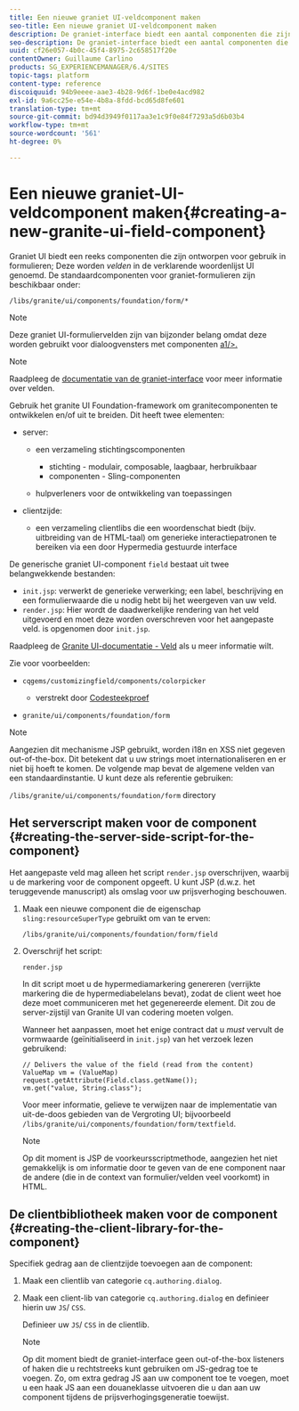 ```yaml
---
title: Een nieuwe graniet UI-veldcomponent maken
seo-title: Een nieuwe graniet UI-veldcomponent maken
description: De graniet-interface biedt een aantal componenten die zijn ontworpen voor gebruik in formulieren, velden genaamd
seo-description: De graniet-interface biedt een aantal componenten die zijn ontworpen voor gebruik in formulieren, velden genaamd
uuid: cf26e057-4b0c-45f4-8975-2c658517f20e
contentOwner: Guillaume Carlino
products: SG_EXPERIENCEMANAGER/6.4/SITES
topic-tags: platform
content-type: reference
discoiquuid: 94b9eeee-aae3-4b28-9d6f-1be0e4acd982
exl-id: 9a6cc25e-e54e-4b8a-8fdd-bcd65d8fe601
translation-type: tm+mt
source-git-commit: bd94d3949f0117aa3e1c9f0e84f7293a5d6b03b4
workflow-type: tm+mt
source-wordcount: '561'
ht-degree: 0%

---
```


# Een nieuwe graniet-UI-veldcomponent maken{#creating-a-new-granite-ui-field-component}

Graniet UI biedt een reeks componenten die zijn ontworpen voor gebruik in formulieren; Deze worden *velden* in de verklarende woordenlijst UI genoemd. De standaardcomponenten voor graniet-formulieren zijn beschikbaar onder:

`/libs/granite/ui/components/foundation/form/*`

>[!NOTE]
>
>Deze graniet UI-formuliervelden zijn van bijzonder belang omdat deze worden gebruikt voor dialoogvensters met componenten [a1/>.](/help/sites-developing/developing-components.md)

>[!NOTE]
>
>Raadpleeg de [documentatie van de graniet-interface](https://helpx.adobe.com/experience-manager/6-4/sites/developing/using/reference-materials/granite-ui/api/index.html) voor meer informatie over velden.

Gebruik het granite UI Foundation-framework om granitecomponenten te ontwikkelen en/of uit te breiden. Dit heeft twee elementen:

* server:

   * een verzameling stichtingscomponenten

      * stichting - modulair, composable, laagbaar, herbruikbaar
      * componenten - Sling-componenten
   * hulpverleners voor de ontwikkeling van toepassingen


* clientzijde:

   * een verzameling clientlibs die een woordenschat biedt (bijv. uitbreiding van de HTML-taal) om generieke interactiepatronen te bereiken via een door Hypermedia gestuurde interface

De generische graniet UI-component `field` bestaat uit twee belangwekkende bestanden:

* `init.jsp`: verwerkt de generieke verwerking; een label, beschrijving en een formulierwaarde die u nodig hebt bij het weergeven van uw veld.
* `render.jsp`: Hier wordt de daadwerkelijke rendering van het veld uitgevoerd en moet deze worden overschreven voor het aangepaste veld. is opgenomen door  `init.jsp`.

Raadpleeg de [Granite UI-documentatie - Veld](https://helpx.adobe.com/experience-manager/6-4/sites/developing/using/reference-materials/granite-ui/api/jcr_root/libs/granite/ui/components/foundation/form/field/index.html) als u meer informatie wilt.

Zie voor voorbeelden:

* `cqgems/customizingfield/components/colorpicker`

   * verstrekt door [Codesteekproef](/help/sites-developing/developing-components-samples.md#code-sample-how-to-customize-dialog-fields)

* `granite/ui/components/foundation/form`

>[!NOTE]
>
>Aangezien dit mechanisme JSP gebruikt, worden i18n en XSS niet gegeven out-of-the-box. Dit betekent dat u uw strings moet internationaliseren en er niet bij hoeft te komen. De volgende map bevat de algemene velden van een standaardinstantie. U kunt deze als referentie gebruiken:
>
>`/libs/granite/ui/components/foundation/form` directory

## Het serverscript maken voor de component {#creating-the-server-side-script-for-the-component}

Het aangepaste veld mag alleen het script `render.jsp` overschrijven, waarbij u de markering voor de component opgeeft. U kunt JSP (d.w.z. het teruggevende manuscript) als omslag voor uw prijsverhoging beschouwen.

1. Maak een nieuwe component die de eigenschap `sling:resourceSuperType` gebruikt om van te erven:

   `/libs/granite/ui/components/foundation/form/field`

1. Overschrijf het script:

   `render.jsp`

   In dit script moet u de hypermediamarkering genereren (verrijkte markering die de hypermediabelelans bevat), zodat de client weet hoe deze moet communiceren met het gegenereerde element. Dit zou de server-zijstijl van Granite UI van codering moeten volgen.

   Wanneer het aanpassen, moet het enige contract dat u *must* vervult de vormwaarde (geïnitialiseerd in `init.jsp`) van het verzoek lezen gebruikend:

   ```
   // Delivers the value of the field (read from the content)
   ValueMap vm = (ValueMap) request.getAttribute(Field.class.getName());
   vm.get("value, String.class"); 
   ```

   Voor meer informatie, gelieve te verwijzen naar de implementatie van uit-de-doos gebieden van de Vergroting UI; bijvoorbeeld `/libs/granite/ui/components/foundation/form/textfield`.

   >[!NOTE]
   >
   >Op dit moment is JSP de voorkeursscriptmethode, aangezien het niet gemakkelijk is om informatie door te geven van de ene component naar de andere (die in de context van formulier/velden veel voorkomt) in HTML.

## De clientbibliotheek maken voor de component {#creating-the-client-library-for-the-component}

Specifiek gedrag aan de clientzijde toevoegen aan de component:

1. Maak een clientlib van categorie `cq.authoring.dialog`.
1. Maak een client-lib van categorie `cq.authoring.dialog` en definieer hierin uw `JS`/ `CSS`.

   Definieer uw `JS`/ `CSS` in de clientlib.

   >[!NOTE]
   >
   >Op dit moment biedt de graniet-interface geen out-of-the-box listeners of haken die u rechtstreeks kunt gebruiken om JS-gedrag toe te voegen. Zo, om extra gedrag JS aan uw component toe te voegen, moet u een haak JS aan een douaneklasse uitvoeren die u dan aan uw component tijdens de prijsverhogingsgeneratie toewijst.
